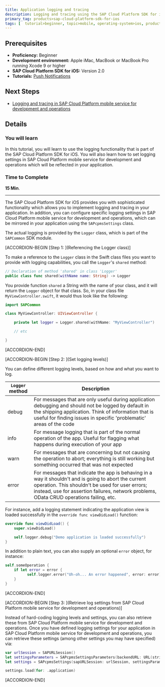 ```yaml
---
title: Application logging and tracing
description: Logging and tracing using the SAP Cloud Platform SDK for iOS.
primary_tag: products>sap-cloud-platform-sdk-for-ios
tags: [  tutorial>beginner, topic>mobile, operating-system>ios, products>sap-cloud-platform, products>sap-cloud-platform-sdk-for-ios ]
---
```

## Prerequisites  
 - **Proficiency:** Beginner
 - **Development environment:** Apple iMac, MacBook or MacBook Pro running Xcode 9 or higher
 - **SAP Cloud Platform SDK for iOS:** Version 2.0
 - **Tutorials:** [Push Notifications](https://developers.sap.com/tutorials/fiori-ios-hcpms-push-notifications.html)

## Next Steps
 - [Logging and tracing in SAP Cloud Platform mobile service for development and operations](https://developers.sap.com/tutorials/fiori-ios-hcpms-logging.html)

## Details
### You will learn  
In this tutorial, you will learn to use the logging functionality that is part of the SAP Cloud Platform SDK for iOS. You will also learn how to set logging settings in SAP Cloud Platform mobile service for development and operations which will be reflected in your application.

### Time to Complete
**15 Min**.

---

The SAP Cloud Platform SDK for iOS provides you with sophisticated functionality which allows you to implement logging and tracing in your application. In addition, you can configure specific logging settings in SAP Cloud Platform mobile service for development and operations, which can be mirrored in your application using the `SAPcpmsSettings` class.

The actual logging is provided by the `Logger` class, which is part of the `SAPCommon` SDK module.

[ACCORDION-BEGIN [Step 1: ](Referencing the Logger class)]

To make a reference to the `Logger` class in the Swift class files you want to provide with logging capabilities, you call the `Logger`'s `shared` method:

```swift
// Declaration of method 'shared' in class 'Logger'
public class func shared(withName name: String) -> Logger
```

You provide function `shared` a String with the name of your class, and it will return the `Logger` object for that class. So, in your class file `MyViewController.swift`, it would thus look like the following:

```swift
import SAPCommon

class MyViewController: UIViewController {

    private let logger = Logger.shared(withName: "MyViewController")

    // etc

}
```


[ACCORDION-END]

[ACCORDION-BEGIN [Step 2: ](Set logging levels)]

You can define different logging levels, based on how and what you want to log.

| `Logger` method | Description |
|---|---|
| debug | For messages that are only useful during application debugging and should not be logged by default in the shipping application. Think of information that is useful for finding issues in specific 'problematic' areas of the code|
| info | For message logging that is part of the normal operation of the app. Useful for flagging what happens during execution of your app |
| warn | For messages that are concerning but not causing the operation to abort; everything is still working but something occurred that was not expected |
| error | For messages that indicate the app is behaving in a way it shouldn't and is going to abort the current operation. This shouldn't be used for user errors; instead, use for assertion failures, network problems, OData CRUD operations failing, etc. |

For instance, add a logging statement indicating the application view is loaded successfully in the `override func viewDidLoad()` function:

```swift
override func viewDidLoad() {
    super.viewDidLoad()

    self.logger.debug("Demo application is loaded successfully")
}
```

In addition to plain text, you can also supply an optional `error` object, for instance:

```swift
self.someOperation {
    if let error = error {
	      self.logger.error("Uh-oh... An error happened", error: error)
    }
}
```


[ACCORDION-END]

[ACCORDION-BEGIN [Step 3: ](Retrieve log settings from SAP Cloud Platform mobile service for development and operations)]

Instead of hard-coding logging levels and settings, you can also retrieve these from SAP Cloud Platform mobile service for development and operations. Once you have defined logging settings for your application in SAP Cloud Platform mobile service for development and operations, you can retrieve these settings (among other settings you may have specified) via:

```swift
var urlSession = SAPURLSession()
let settingsParameters = SAPcpmsSettingsParameters(backendURL: URL(string: <#domain#>)!, applicationID: <#appid#>)
let settings = SAPcpmsSettings(sapURLSession: urlSession, settingsParameters: settingsParameters)

settings.load(for: .application)
```


[ACCORDION-END]

